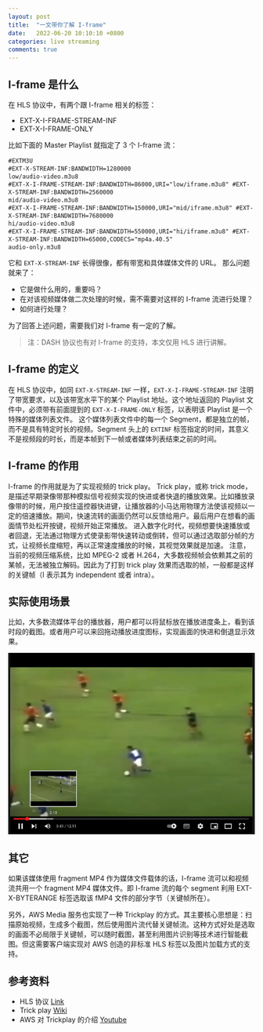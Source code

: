 ```yaml
---
layout: post
title:  "一文带你了解 I-frame"
date:   2022-06-20 10:10:10 +0800
categories: live streaming
comments: true
---
```


## I-frame 是什么

在 HLS 协议中，有两个跟 I-frame 相关的标签：
* EXT-X-I-FRAME-STREAM-INF
* EXT-X-I-FRAME-ONLY

比如下面的 Master Playlist 就指定了 3 个 I-frame 流：
```
#EXTM3U
#EXT-X-STREAM-INF:BANDWIDTH=1280000
low/audio-video.m3u8
#EXT-X-I-FRAME-STREAM-INF:BANDWIDTH=86000,URI="low/iframe.m3u8" #EXT-X-STREAM-INF:BANDWIDTH=2560000
mid/audio-video.m3u8
#EXT-X-I-FRAME-STREAM-INF:BANDWIDTH=150000,URI="mid/iframe.m3u8" #EXT-X-STREAM-INF:BANDWIDTH=7680000
hi/audio-video.m3u8
#EXT-X-I-FRAME-STREAM-INF:BANDWIDTH=550000,URI="hi/iframe.m3u8" #EXT-X-STREAM-INF:BANDWIDTH=65000,CODECS="mp4a.40.5"
audio-only.m3u8
```

它和 `EXT-X-STREAM-INF` 长得很像，都有带宽和具体媒体文件的 URL。
那么问题就来了：
* 它是做什么用的，重要吗？
* 在对该视频媒体做二次处理的时候，需不需要对这样的 I-frame 流进行处理？
* 如何进行处理？

为了回答上述问题，需要我们对 I-frame 有一定的了解。

> 注：DASH 协议也有对 I-frame 的支持，本文仅用 HLS 进行讲解。

## I-frame 的定义

在 HLS 协议中，如同 `EXT-X-STREAM-INF` 一样，`EXT-X-I-FRAME-STREAM-INF` 注明了带宽要求，以及该带宽水平下的某个 Playlist 地址。这个地址返回的 Playlist 文件中，必须带有前面提到的 `EXT-X-I-FRAME-ONLY` 标签，以表明该 Playlist 是一个特殊的媒体列表文件。
这个媒体列表文件中的每一个 Segment，都是独立的帧，而不是具有特定时长的视频。Segment 头上的 `EXTINF` 标签指定的时间，其意义不是视频段的时长，而是本帧到下一帧或者媒体列表结束之前的时间。

## I-frame 的作用

I-frame 的作用就是为了实现视频的 trick play。
Trick play，或称 trick mode，是描述早期录像带那种模拟信号视频实现的快进或者快退的播放效果。比如播放录像带的时候，用户按住遥控器快进键，让播放器的小马达用物理方法使该视频以一定的倍速播放。期间，快速流转的画面仍然可以反馈给用户。最后用户在想看的画面情节处松开按键，视频开始正常播放。
进入数字化时代，视频想要快速播放或者回退，无法通过物理方式使录影带快速转动或倒转，但可以通过选取部分帧的方式，让视频长度缩短，再以正常速度播放的时候，其视觉效果就是加速。
注意，当前的视频压缩系统，比如 MPEG-2 或者 H.264，大多数视频帧会依赖其之前的某帧，无法被独立解码。因此为了打到 trick play 效果而选取的帧，一般都是这样的关键帧（I 表示其为 independent 或者 intra）。

## 实际使用场景

比如，大多数流媒体平台的播放器，用户都可以将鼠标放在播放进度条上，看到该时段的截图。或者用户可以来回拖动播放进度图标，实现画面的快进和倒退显示效果。

<img src="/assets/img/i-frame.png">

## 其它

如果该媒体使用 fragment MP4 作为媒体文件载体的话，I-frame 流可以和视频流共用一个 fragment MP4 媒体文件。即 I-frame 流的每个 segment 利用 EXT-X-BYTERANGE 标签选取该 fMP4 文件的部分字节（关键帧所在）。

另外，AWS Media 服务也实现了一种 Trickplay 的方式。其主要核心思想是：扫描原始视频，生成多个截图，然后使用图片流代替关键帧流。这种方式好处是选取的画面不必局限于关键帧，可以随时截图，甚至利用图片识别等技术进行智能截图。但这需要客户端实现对 AWS 创造的非标准 HLS 标签以及图片加载方式的支持。

## 参考资料

* HLS 协议 [Link](https://datatracker.ietf.org/doc/html/rfc8216)
* Trick play [Wiki](https://en.wikipedia.org/wiki/Trick_mode)
* AWS 对 Trickplay 的介绍 [Youtube](https://www.youtube.com/watch?v=WKwDYVCIa6I)
